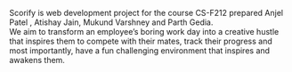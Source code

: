 Scorify is web development project for the course CS-F212 prepared Anjel Patel , Atishay Jain, Mukund Varshney and Parth Gedia.   
We aim to transform an employee’s boring work day into a creative hustle that inspires them to compete with their mates, track their progress and most importantly, have a fun challenging environment that inspires and awakens them.
